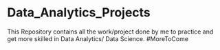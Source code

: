 # Data_Analytics_Projects
This Repository contains all the work/project done by me to practice and get more skilled in Data Analytics/ Data Science. #MoreToCome
